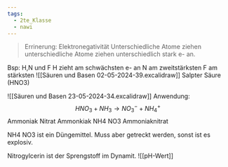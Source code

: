 ```yaml
---
tags:
  - 2te_Klasse
  - nawi
---
```

> Errinerung: Elektronegativität 
> Unterschiedliche Atome ziehen unterschiedliche Atome ziehen unterschiedlich stark e- an.

Bsp: H,N und F 
H zieht am schwächsten e- an
N am zweitstärksten 
F am stärksten
![[Säuren und Basen 02-05-2024-39.excalidraw]]
Salpter Säure (HNO3)

![[Säuren und Basen 23-05-2024-34.excalidraw]]
Anwendung: $$HNO_{3}+NH_{3}→NO_{3}^{-}+NH_{4}^{+}$$
                          Ammoniak Nitrat Ammonkiak
NH4 NO3 Ammoniaknitrat

NH4 NO3 ist ein Düngemittel. Muss aber  getreckt werden, sonst ist es explosiv.

Nitrogylcerin ist der Sprengstoff im Dynamit.
![[pH-Wert]]
